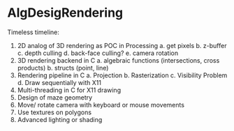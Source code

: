 # AlgDesigRendering
Timeless timeline:
1.  2D analog of 3D rendering as POC in Processing
  a.	get pixels
  b.	z-buffer
  c.	depth culling
  d. 	back-face culling?
  e. 	camera rotation
2.  3D rendering backend in C
  a. 	algebraic functions (intersections, cross products)
  b. 	structs (point, line)
3.  Rendering pipeline in C
  a. 	Projection
  b. 	Rasterization
  c. 	Visibility Problem
  d. 	Draw sequentially with X11
4.  Multi-threading in C for X11 drawing
5.  Design of maze geometry
6.  Move/ rotate camera with keyboard or mouse movements
7.  Use textures on polygons
8.  Advanced lighting or shading
